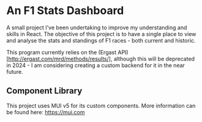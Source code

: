 # An F1 Stats Dashboard

A small project I've been undertaking to improve my understanding and skills in React. 
The objective of this project is to have a single place to view and analyse the stats and standings of F1 races - both current and historic. 

This program currently relies on the (Ergast API)[http://ergast.com/mrd/methods/results/], although this will be deprecated in 2024 - I am considering creating a custom backend for it in the near future. 

## Component Library
This project uses MUI v5 for its custom components. More information can be found here: https://mui.com 

